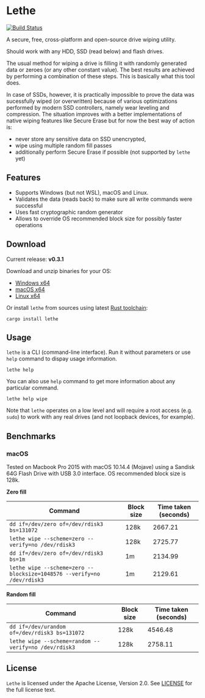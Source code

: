 # Lethe

[![Build Status](https://travis-ci.org/Kostassoid/lethe.svg?branch=master)](https://travis-ci.org/Kostassoid/lethe)

A secure, free, cross-platform and open-source drive wiping utility.

Should work with any HDD, SSD (read below) and flash drives.

The usual method for wiping a drive is filling it with randomly generated data or zeroes (or any other constant value). The best results are achieved by performing a combination of these steps. This is basically what this tool does.

In case of SSDs, however, it is practically impossible to prove the data was sucessfully wiped (or overwritten) because of various optimizations performed by modern SSD controllers, namely wear leveling and compression. The situation improves with a better implementations of native wiping features like Secure Erase but for now the best way of action is: 
- never store any sensitive data on SSD unencrypted,
- wipe using multiple random fill passes
- additionally perform Secure Erase if possible (not supported by `lethe` yet)

## Features

- Supports Windows (but not WSL), macOS and Linux.
- Validates the data (reads back) to make sure all write commands were successful
- Uses fast cryptographic random generator
- Allows to override OS recommended block size for possibly faster operations

## Download

Current release: **v0.3.1**

Download and unzip binaries for your OS:
- [Windows x64](https://github.com/Kostassoid/lethe/releases/download/v0.3.1/lethe-v0.3.1-x86_64-pc-windows-gnu.zip)
- [macOS x64](https://github.com/Kostassoid/lethe/releases/download/v0.3.1/lethe-v0.3.1-x86_64-apple-darwin.tar.gz)
- [Linux x64](https://github.com/Kostassoid/lethe/releases/download/v0.3.1/lethe-v0.3.1-x86_64-unknown-linux-musl.tar.gz)

Or install `lethe` from sources using latest [Rust toolchain](https://www.rust-lang.org/tools/install):

```
cargo install lethe
```

## Usage

`lethe` is a CLI (command-line interface). Run it without parameters or use `help` command to dispay usage information.

```
lethe help
```

You can also use `help` command to get more information about any particular command.

```
lethe help wipe
```

Note that `lethe` operates on a low level and will require a root access (e.g. `sudo`) to work with any real drives (and not loopback devices, for example).

## Benchmarks

### macOS

Tested on Macbook Pro 2015 with macOS 10.14.4 (Mojave) using a Sandisk 64G Flash Drive with USB 3.0 interface. OS recommended block size is 128k.

**Zero fill**

 Command | Block size | Time taken (seconds)
---------|------------|----------
 `dd if=/dev/zero of=/dev/rdisk3 bs=131072` | 128k | 2667.21
 `lethe wipe --scheme=zero --verify=no /dev/rdisk3` | 128k | 2725.77
 `dd if=/dev/zero of=/dev/rdisk3 bs=1m` | 1m | 2134.99
 `lethe wipe --scheme=zero --blocksize=1048576 --verify=no /dev/rdisk3` | 1m | 2129.61

**Random fill**

 Command | Block size | Time taken (seconds)
---------|------------|----------
 `dd if=/dev/urandom of=/dev/rdisk3 bs=131072` | 128k | 4546.48
 `lethe wipe --scheme=random --verify=no /dev/rdisk3` | 128k | 2758.11

## License

`Lethe` is licensed under the Apache License, Version 2.0. See [LICENSE](LICENSE) for the full license text.
